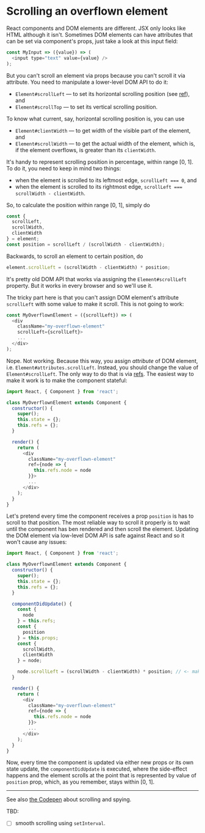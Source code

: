 # Scrolling an overflown element

React components and DOM elements are different. JSX only looks like HTML although it isn't. Sometimes DOM elements can have attributes that can be set via component's props, just take a look at this input field:

```javascript
const MyInput => ({value}) => (
  <input type="text" value={value} />
);
```

But you can't scroll an element via props because you can't scroll it via attribute. You need to manipulate a lower-level DOM API to do it:

- `Element#scrollLeft` — to set its horizontal scrolling position (see [ref](http://www.w3schools.com/jsref/prop_element_scrollleft.asp)), and
- `Element#scrollTop` — to set its vertical scrolling position.

To know what current, say, horizontal scrolling position is, you can use

- `Element#clientWidth` — to get width of the visible part of the element, and
- `Element#scrollWidth` — to get the actual width of the element, which is, if the element overflows, is greater than its `clientWidth`.

It's handy to represent scrolling position in percentage, within range [0, 1]. To do it, you need to keep in mind two things:

- when the element is scrolled to its leftmost edge, `scrollLeft === 0`, and
- when the element is scrolled to its rightmost edge, `scrollLeft === scrollWidth - clientWidth`.

So, to calculate the position within range [0, 1], simply do

```javascript
const {
  scrollLeft,
  scrollWidth,
  clientWidth
} = element;
const position = scrollLeft / (scrollWidth - clientWidth);
```

Backwards, to scroll an element to certain position, do

```javascript
element.scrollLeft = (scrollWidth - clientWidth) * position;
```

It's pretty old DOM API that works via assigning the `Element#scrollLeft` property. But it works in every browser and so we'll use it.

The tricky part here is that you can't assign DOM element's attribute `scrollLeft` with some value to make it scroll. This is not going to work:

```javascript
const MyOverflownElement = ({scrollLeft}) => (
  <div
    className="my-overflown-element"
    scrollLeft={scrollLeft}>
    ...
  </div>
);
```

Nope. Not working. Because this way, you assign _attribute_ of DOM element, i.e. `Element#attributes.scrollLeft`. Instead, you should change the value of `Element#scrollLeft`. The only way to do that is via [refs](https://facebook.github.io/react/docs/more-about-refs.html). The easiest way to make it work is to make the component stateful:

```javascript
import React, { Component } from 'react';

class MyOverflownElement extends Component {
  constructor() {
    super();
    this.state = {};
    this.refs = {};
  }

  render() {
    return (
      <div
        className="my-overflown-element"
        ref={node => {
          this.refs.node = node
        }}>
        ...
      </div>
    );
  }
}
```

Let's pretend every time the component receives a prop `position` is has to scroll to that position. The most reliable way to scroll it properly is to wait until the component has ben rendered and then scroll the element. Updating the DOM element via low-level DOM API is safe against React and so it won't cause any issues:

```javascript
import React, { Component } from 'react';

class MyOverflownElement extends Component {
  constructor() {
    super();
    this.state = {};
    this.refs = {};
  }

  componentDidUpdate() {
    const {
      node
    } = this.refs;
    const {
      position
    } = this.props;
    const {
      scrollWidth,
      clientWidth
    } = node;

    node.scrollLeft = (scrollWidth - clientWidth) * position; // <- making the element scroll here
  }

  render() {
    return (
      <div
        className="my-overflown-element"
        ref={node => {
          this.refs.node = node
        }}>
        ...
      </div>
    );
  }
}
```

Now, every time the component is updated via either new props or its own state update, the `componentDidUpdate` is executed, where the side-effect happens and the element scrolls at the point that is represented by value of `position` prop, which, as you remember, stays within [0, 1].

-----

See also [the Codepen](http://codepen.io/rishatmuhametshin/pen/vKzNOr?editors=0120) about scrolling and spying.

TBD:

- [ ] smooth scrolling using `setInterval`.
